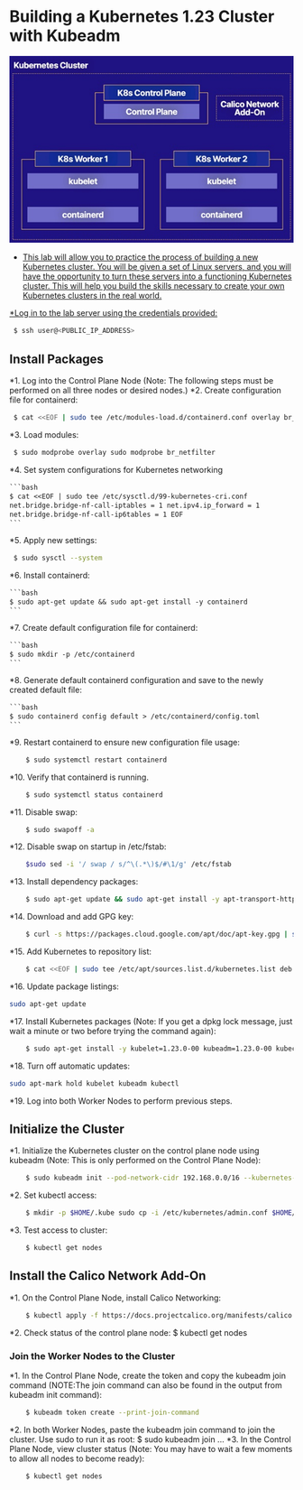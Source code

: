 # Building a Kubernetes 1.23 Cluster with Kubeadm

<p align="center"><a href="resources\KC.md"><img src="images\control-plane.jpg"/></p>

* This lab will allow you to practice the process of building a new Kubernetes cluster. You will be given a set of Linux servers, and you will have the opportunity to turn these servers into a functioning Kubernetes cluster. This will help you build the skills necessary to create your own Kubernetes clusters in the real world.

*Log in to the lab server using the credentials provided:

```bash
 $ ssh user@<PUBLIC_IP_ADDRESS> 

```

## Install Packages 

*1.	Log into the Control Plane Node (Note: The following steps must be performed on all three nodes or desired nodes.)
*2.	Create configuration file for containerd:

```bash
 $ cat <<EOF | sudo tee /etc/modules-load.d/containerd.conf overlay br_netfilter EOF 
 ```

*3. Load modules:

```bash
 $ sudo modprobe overlay sudo modprobe br_netfilter 
 ```

*4. Set system configurations for Kubernetes networking
    
    ```bash
    $ cat <<EOF | sudo tee /etc/sysctl.d/99-kubernetes-cri.conf net.bridge.bridge-nf-call-iptables = 1 net.ipv4.ip_forward = 1 net.bridge.bridge-nf-call-ip6tables = 1 EOF 
    ```
*5. Apply new settings:

```bash
 $ sudo sysctl --system 
 ```
*6. Install containerd:
    
    ```bash
    $ sudo apt-get update && sudo apt-get install -y containerd 
    ```
*7. Create default configuration file for containerd:
    
    ```bash
    $ sudo mkdir -p /etc/containerd 
    ```
*8. Generate default containerd configuration and save to the newly created default file:
    
    ```bash
    $ sudo containerd config default > /etc/containerd/config.toml 
    ```
*9.	Restart containerd to ensure new configuration file usage:
```bash
    $ sudo systemctl restart containerd 
```
*10.	Verify that containerd is running.
```bash
    $ sudo systemctl status containerd 
```
*11.	Disable swap:
```bash
    $ sudo swapoff -a
``` 
*12.	Disable swap on startup in /etc/fstab:
```bash
    $sudo sed -i '/ swap / s/^\(.*\)$/#\1/g' /etc/fstab
``` 
*13.	Install dependency packages:
```bash
    $ sudo apt-get update && sudo apt-get install -y apt-transport-https curl
``` 
*14.	Download and add GPG key:
```bash
    $ curl -s https://packages.cloud.google.com/apt/doc/apt-key.gpg | sudo apt-key add - 
``` 
*15.	Add Kubernetes to repository list:
```bash
    $ cat <<EOF | sudo tee /etc/apt/sources.list.d/kubernetes.list deb https://apt.kubernetes.io/ kubernetes-xenial main EOF
``` 
*16.	Update package listings:
```bash
sudo apt-get update
``` 
*17.	Install Kubernetes packages (Note: If you get a dpkg lock message, just wait a minute or two before trying the command again):
```bash
    $ sudo apt-get install -y kubelet=1.23.0-00 kubeadm=1.23.0-00 kubectl=1.23.0-00
```
*18.	Turn off automatic updates:
```bash
sudo apt-mark hold kubelet kubeadm kubectl
``` 
*19.	Log into both Worker Nodes to perform previous steps.

##    Initialize the Cluster
*1.	Initialize the Kubernetes cluster on the control plane node using kubeadm (Note: This is only performed on the Control Plane Node):
```bash
    $ sudo kubeadm init --pod-network-cidr 192.168.0.0/16 --kubernetes-version 1.23.0 
```
*2.	Set kubectl access:
```bash
    $ mkdir -p $HOME/.kube sudo cp -i /etc/kubernetes/admin.conf $HOME/.kube/config sudo chown $(id -u):$(id -g) $HOME/.kube/config 
```
*3.	Test access to cluster:
```bash
    $ kubectl get nodes
``` 

## Install the Calico Network Add-On

*1.	On the Control Plane Node, install Calico Networking:
```bash
    $ kubectl apply -f https://docs.projectcalico.org/manifests/calico.yaml 
```
*2.	Check status of the control plane node:
    $ kubectl get nodes 
### Join the Worker Nodes to the Cluster
*1.	In the Control Plane Node, create the token and copy the kubeadm join command (NOTE:The join command can also be found in the output from kubeadm init command):
```bash
    $ kubeadm token create --print-join-command 
```
*2.	In both Worker Nodes, paste the kubeadm join command to join the cluster. Use sudo to run it as root:
    $ sudo kubeadm join ... 
*3.	In the Control Plane Node, view cluster status (Note: You may have to wait a few moments to allow all nodes to become ready):
```bash
    $ kubectl get nodes
```




